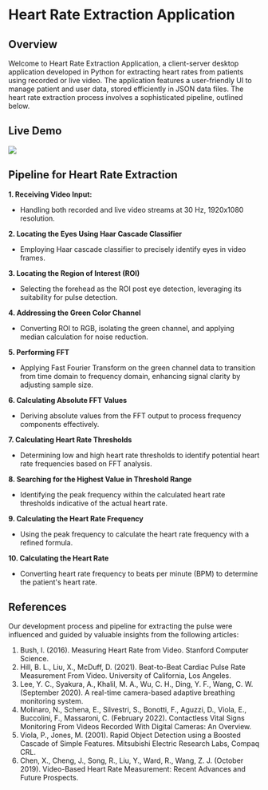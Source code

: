 # Heart Rate Extraction Application

## Overview
Welcome to Heart Rate Extraction Application, a client-server desktop application developed in Python for extracting heart rates from patients using recorded or live video. The application features a user-friendly UI to manage patient and user data, stored efficiently in JSON data files. The heart rate extraction process involves a sophisticated pipeline, outlined below.

## Live Demo
![](https://github.com/shimonr111/Heart-Rate-Extraction-App/blob/master/Extract_HR_App_Live_Demo.gif)

## Pipeline for Heart Rate Extraction
**1. Receiving Video Input:**
- Handling both recorded and live video streams at 30 Hz, 1920x1080 resolution.

**2. Locating the Eyes Using Haar Cascade Classifier**
- Employing Haar cascade classifier to precisely identify eyes in video frames.

**3. Locating the Region of Interest (ROI)**
- Selecting the forehead as the ROI post eye detection, leveraging its suitability for pulse detection.

**4. Addressing the Green Color Channel**
- Converting ROI to RGB, isolating the green channel, and applying median calculation for noise reduction.

**5. Performing FFT**
- Applying Fast Fourier Transform on the green channel data to transition from time domain to frequency domain, enhancing signal clarity by adjusting sample size.

**6. Calculating Absolute FFT Values**
- Deriving absolute values from the FFT output to process frequency components effectively.

**7. Calculating Heart Rate Thresholds**
- Determining low and high heart rate thresholds to identify potential heart rate frequencies based on FFT analysis.

**8. Searching for the Highest Value in Threshold Range**
- Identifying the peak frequency within the calculated heart rate thresholds indicative of the actual heart rate.

**9. Calculating the Heart Rate Frequency**
- Using the peak frequency to calculate the heart rate frequency with a refined formula.

**10. Calculating the Heart Rate**
- Converting heart rate frequency to beats per minute (BPM) to determine the patient's heart rate.
   
## References
Our development process and pipeline for extracting the pulse were influenced and guided by valuable insights from the following articles:

1.	Bush, I. (2016). Measuring Heart Rate from Video. Stanford Computer Science.
2.	Hill, B. L., Liu, X., McDuff, D. (2021). Beat-to-Beat Cardiac Pulse Rate Measurement From Video. University of California, Los Angeles.
3.	Lee, Y. C., Syakura, A., Khalil, M. A., Wu, C. H., Ding, Y. F., Wang, C. W. (September 2020). A real-time camera-based adaptive breathing monitoring system.
4.	Molinaro, N., Schena, E., Silvestri, S., Bonotti, F., Aguzzi, D., Viola, E., Buccolini, F., Massaroni, C. (February 2022). Contactless Vital Signs Monitoring From Videos Recorded With Digital Cameras: An Overview.
5.	Viola, P., Jones, M. (2001). Rapid Object Detection using a Boosted Cascade of Simple Features. Mitsubishi Electric Research Labs, Compaq CRL.
6.	Chen, X., Cheng, J., Song, R., Liu, Y., Ward, R., Wang, Z. J. (October 2019). Video-Based Heart Rate Measurement: Recent Advances and Future Prospects.
